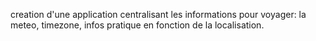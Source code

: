 creation d'une application centralisant les informations pour voyager: la meteo, timezone, infos pratique en fonction de la localisation.
